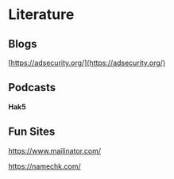 # Literature

## Blogs

[https://adsecurity.org/](https://adsecurity.org/)

## Podcasts

**Hak5**



## Fun Sites

https://www.mailinator.com/



https://namechk.com/

